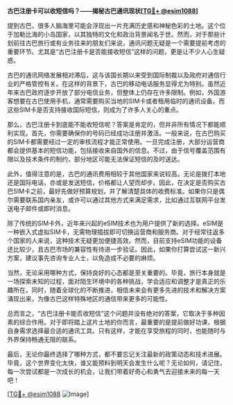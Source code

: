 **古巴注册卡可以收短信吗？——揭秘古巴通讯现状[[TG💪+ @esim1088](https://t.me/s/esim1088)]**

提到古巴，很多人脑海里可能会浮现出一片充满历史感和神秘色彩的土地。这个位于加勒比海的小岛国家，以其独特的文化和政治背景闻名于世。然而，对于那些计划前往古巴旅行或有业务往来的朋友们来说，通讯问题无疑是一个需要提前考虑的重要环节。尤其是“古巴注册卡是否能接收短信”这样的问题，更是让不少人心生疑惑。

古巴的通讯网络发展相对滞后，这与该国长期以来受到国际制裁以及政府对通信行业的严格管控有关。在这样的背景下，古巴的移动电话服务显得尤为特别。虽然近年来古巴政府逐步开放了部分电信业务，但整体上仍存在许多限制。例如，外国游客想要在古巴使用手机，通常需要购买当地的SIM卡或者租用临时的通讯设备。而这些SIM卡是否支持接收国际短信，则成为了许多人关心的重点。

那么，古巴注册卡到底能不能收短信呢？答案是肯定的，但并非所有情况下都能顺利实现。首先，你需要确保你的号码已经成功注册并激活。一般来说，在古巴购买的SIM卡都需要经过一定的审核流程才能正常使用。一旦完成注册，大部分运营商都会提供基本的短信功能，包括接收来自国外的信息。不过，由于信号覆盖范围有限以及技术条件的制约，部分地区可能无法保证短信的及时送达。

此外，值得注意的是，古巴的通讯费用相较于其他国家来说较高。无论是拨打本地还是国际电话，亦或是发送短信，价格都让人望而却步。因此，在决定是否购买古巴SIM卡之前，最好先做好预算规划，并了解清楚具体的收费标准。如果你只是偶尔需要联系国内亲友，或许可以通过其他方式来满足需求，比如通过互联网平台发送电子邮件或即时消息。

除了传统的SIM卡外，近年来兴起的eSIM技术也为用户提供了新的选择。eSIM是一种嵌入式虚拟SIM卡，无需物理插拔即可切换运营商和服务商。对于经常往返多个国家的人来说，这种技术无疑更加便捷高效。然而，目前支持eSIM功能的设备还比较少，且古巴市场的兼容性有待进一步验证。因此，如果你打算尝试这一新兴方案，建议事先咨询专业人士，以免造成不必要的麻烦。

当然，无论采用哪种方式，保持良好的心态都是至关重要的。毕竟，旅行本身就是一场探索未知的过程，面对陌生环境中的各种挑战，学会适应和调整才是真正的乐趣所在。同时，随着全球化的不断推进，相信未来会有更多先进的技术和解决方案涌现出来，为像古巴这样特殊地区的通信带来更多的可能性。

总而言之，“古巴注册卡能否收短信”这个问题并没有绝对的答案，它取决于多种因素的综合作用。对于即将踏上这片土地的你而言，最重要的是提前做好功课，根据自身需求选择最合适的通讯工具。只有这样，才能在享受旅程的同时，也能随时与外界保持畅通无阻的联系。

最后，无论你最终选择了哪种方式，都不要忘记关注最新的政策动态和技术进展。毕竟，这个世界变化太快，谁又能预料到明天会发生什么呢？无论如何，请记住，每一次尝试都是一次成长的机会，让我们带着好奇心和勇气去迎接未来的每一天吧！

[[TG💪+ @esim1088](https://t.me/s/esim1088) ![Image](https://i.postimg.cc/4NQfJmqS/Snipaste-2025-05-13-00-14-12.png)]